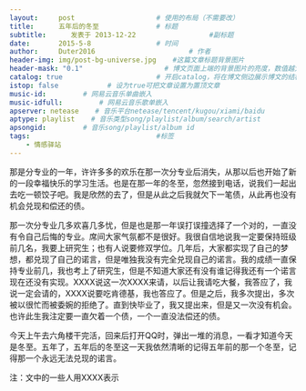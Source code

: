 ```yaml
---
layout:     post   				    # 使用的布局（不需要改）
title:      五年后的冬至 				# 标题 
subtitle:      发表于 2013-12-22                  #副标题
date:       2015-5-8 				# 时间
author:     Duter2016 						# 作者
header-img: img/post-bg-universe.jpg 	#这篇文章标题背景图片
header-mask: "0.1"                    # 博文页面上端的背景图片的亮度，数值越大越黑暗
catalog: true 						# 开启catalog，将在博文侧边展示博文的结构
istop: false            # 设为true可把文章设置为置顶文章
music-id:         # 网易云音乐单曲嵌入
music-idfull:         # 网易云音乐歌单嵌入
apserver: netease    # 音乐平台netease/tencent/kugou/xiami/baidu
aptype: playlist    # 音乐类型song/playlist/album/search/artist
apsongid:         # 音乐song/playlist/album id
tags:								#标签
    - 情感驿站
---
```


那是分专业的一年，许许多多的欢乐在那一次分专业后消失，从那以后也开始了新的一段幸福快乐的学习生活。也是在那一年的冬至，忽然接到电话，说我们一起出去吃一顿饺子吧。我是欣然的去了，但是从此之后我就欠下一笔债，从此再也没有机会兑现和偿还的债。

那一次分专业几多欢喜几多忧，但是也是那一年误打误撞选择了一个对的，一直没有令自己后悔的专业。席间大家气氛都不是很好。我很自信地说我一定要保持班级前几名，我要上研究生；也有人说要修双学位。几年后，大家都实现了自己的梦想，都兑现了自己的诺言，但是唯独我没有完全兑现自己的诺言。我的成绩一直保持专业前几，我也考上了研究生，但是不知道大家还有没有谁记得我还有一个诺言现在还没有实现。XXXX说这一次XXXX来请，以后让我请吃大餐，我答应了，我说一定会请的，XXXX说要吃肯德基，我也答应了。但是之后，我多次提出，多次被以很忙而被委婉的拒绝了。直到快毕业了，我又提出来，但是又一次没有机会。也许此生我注定要一直欠着一个债，一个一直没法偿还的债。

今天上午去六角楼干完活，回来后打开QQ时，弹出一堆的消息，一看才知道今天是冬至。五年了，五年后的冬至这一天我依然清晰的记得五年前的那一个冬至，记得那一个永远无法兑现的诺言。

注：文中的一些人用XXXX表示
